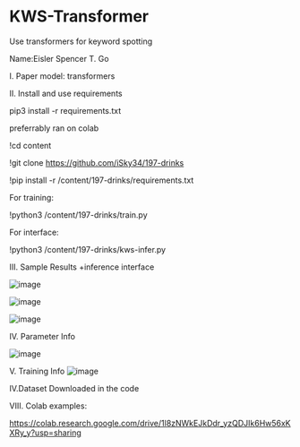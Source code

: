 # KWS-Transformer

Use transformers for keyword spotting

Name:Eisler Spencer T. Go

I. Paper
model: transformers

II. Install and use requirements

pip3 install -r requirements.txt

preferrably ran on colab

!cd content

!git clone https://github.com/iSky34/197-drinks

!pip install -r /content/197-drinks/requirements.txt

For training:

!python3 /content/197-drinks/train.py

For interface:

!python3 /content/197-drinks/kws-infer.py


III. Sample Results +inference interface


![image](https://user-images.githubusercontent.com/103951064/171041484-cfd0f1e1-1310-418c-98b4-66fea3243dba.png)

![image](https://user-images.githubusercontent.com/103951064/171041936-4a3ed3d3-6377-46e7-b7e5-d8e84ed5d9da.png)

![image](https://user-images.githubusercontent.com/103951064/171041972-c00e5d2c-bfc3-4676-b9ec-495b113894c7.png)




IV. Parameter Info

![image](https://user-images.githubusercontent.com/103951064/171039010-ab072214-fb80-41f3-a82e-e8d5be919879.png)

V. Training Info
![image](https://user-images.githubusercontent.com/103951064/171039090-7fc194cd-268d-44a4-a08d-a42bee88774b.png)

IV.Dataset
Downloaded in the code

VIII.
Colab examples:

https://colab.research.google.com/drive/1l8zNWkEJkDdr_yzQDJIk6Hw56xKXRy_y?usp=sharing


